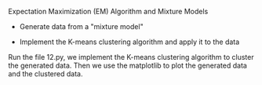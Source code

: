Expectation Maximization (EM) Algorithm and Mixture Models

- Generate data from a "mixture model"

- Implement the K-means clustering algorithm and apply it to the data

Run the file 12.py,  we implement the K-means clustering algorithm to cluster the generated data. Then we use the matplotlib to plot the generated data and the clustered data.

